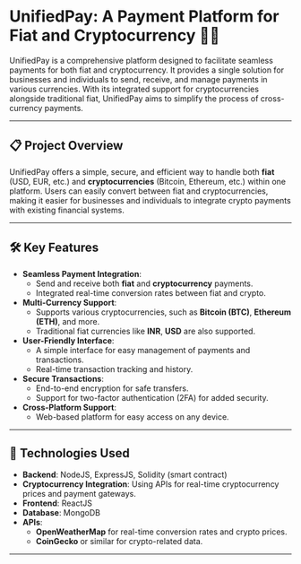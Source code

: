 # UnifiedPay: A Payment Platform for Fiat and Cryptocurrency 💸🔗

UnifiedPay is a comprehensive platform designed to facilitate seamless payments for both fiat and cryptocurrency. It provides a single solution for businesses and individuals to send, receive, and manage payments in various currencies. With its integrated support for cryptocurrencies alongside traditional fiat, UnifiedPay aims to simplify the process of cross-currency payments.

---

## 📋 Project Overview

UnifiedPay offers a simple, secure, and efficient way to handle both **fiat** (USD, EUR, etc.) and **cryptocurrencies** (Bitcoin, Ethereum, etc.) within one platform. Users can easily convert between fiat and cryptocurrencies, making it easier for businesses and individuals to integrate crypto payments with existing financial systems.

---

## 🛠️ Key Features

- **Seamless Payment Integration**:
  - Send and receive both **fiat** and **cryptocurrency** payments.
  - Integrated real-time conversion rates between fiat and crypto.
- **Multi-Currency Support**:
  - Supports various cryptocurrencies, such as **Bitcoin (BTC)**, **Ethereum (ETH)**, and more.
  - Traditional fiat currencies like **INR**, **USD** are also supported.
- **User-Friendly Interface**:
  - A simple interface for easy management of payments and transactions.
  - Real-time transaction tracking and history.
- **Secure Transactions**:
  - End-to-end encryption for safe transfers.
  - Support for two-factor authentication (2FA) for added security.
- **Cross-Platform Support**:
  - Web-based platform for easy access on any device.

---

## 🔧 Technologies Used

- **Backend**: NodeJS, ExpressJS, Solidity (smart contract)
- **Cryptocurrency Integration**: Using APIs for real-time cryptocurrency prices and payment gateways.
- **Frontend**: ReactJS
- **Database**: MongoDB
- **APIs**: 
  - **OpenWeatherMap** for real-time conversion rates and crypto prices.
  - **CoinGecko** or similar for crypto-related data.

---

